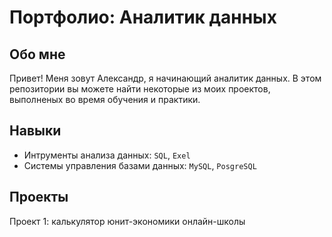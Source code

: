 # Портфолио: Аналитик данных
## Обо мне
Привет! Меня зовут Александр, я начинающий аналитик данных. В этом репозитории вы можете найти некоторые из моих проектов, выполненых во время обучения и практики.


## Навыки
- Интрументы анализа данных: ``SQL``, ``Exel``
- Системы управления базами данных: ``MySQL``, ``PosgreSQL``

## Проекты
Проект 1: калькулятор юнит-экономики онлайн-школы
